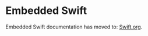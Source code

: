 # Embedded Swift

Embedded Swift documentation has moved to: [Swift.org](https://docs.swift.org/embedded/documentation/embedded).
